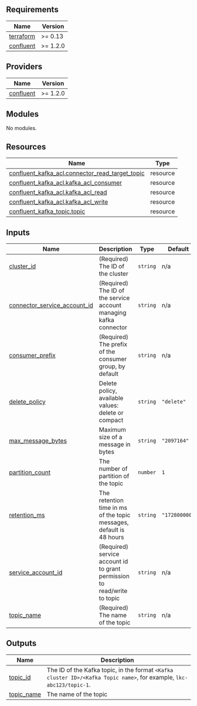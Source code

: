 <!-- BEGIN_TF_DOCS -->
## Requirements

| Name | Version |
|------|---------|
| <a name="requirement_terraform"></a> [terraform](#requirement\_terraform) | >= 0.13 |
| <a name="requirement_confluent"></a> [confluent](#requirement\_confluent) | >= 1.2.0 |

## Providers

| Name | Version |
|------|---------|
| <a name="provider_confluent"></a> [confluent](#provider\_confluent) | >= 1.2.0 |

## Modules

No modules.

## Resources

| Name | Type |
|------|------|
| [confluent_kafka_acl.connector_read_target_topic](https://registry.terraform.io/providers/confluentinc/confluent/latest/docs/resources/kafka_acl) | resource |
| [confluent_kafka_acl.kafka_acl_consumer](https://registry.terraform.io/providers/confluentinc/confluent/latest/docs/resources/kafka_acl) | resource |
| [confluent_kafka_acl.kafka_acl_read](https://registry.terraform.io/providers/confluentinc/confluent/latest/docs/resources/kafka_acl) | resource |
| [confluent_kafka_acl.kafka_acl_write](https://registry.terraform.io/providers/confluentinc/confluent/latest/docs/resources/kafka_acl) | resource |
| [confluent_kafka_topic.topic](https://registry.terraform.io/providers/confluentinc/confluent/latest/docs/resources/kafka_topic) | resource |

## Inputs

| Name | Description | Type | Default | Required |
|------|-------------|------|---------|:--------:|
| <a name="input_cluster_id"></a> [cluster\_id](#input\_cluster\_id) | (Required) The ID of the cluster | `string` | n/a | yes |
| <a name="input_connector_service_account_id"></a> [connector\_service\_account\_id](#input\_connector\_service\_account\_id) | (Required) The ID of the service account managing kafka connector | `string` | n/a | yes |
| <a name="input_consumer_prefix"></a> [consumer\_prefix](#input\_consumer\_prefix) | (Required) The prefix of the consumer group, by default | `string` | n/a | yes |
| <a name="input_delete_policy"></a> [delete\_policy](#input\_delete\_policy) | Delete policy, available values: delete or compact | `string` | `"delete"` | no |
| <a name="input_max_message_bytes"></a> [max\_message\_bytes](#input\_max\_message\_bytes) | Maximum size of a message in bytes | `string` | `"2097164"` | no |
| <a name="input_partition_count"></a> [partition\_count](#input\_partition\_count) | The number of partition of the topic | `number` | `1` | no |
| <a name="input_retention_ms"></a> [retention\_ms](#input\_retention\_ms) | The retention time in ms of the topic messages, default is  48 hours | `string` | `"172800000"` | no |
| <a name="input_service_account_id"></a> [service\_account\_id](#input\_service\_account\_id) | (Required) service account id to grant permission to read/write to topic | `string` | n/a | yes |
| <a name="input_topic_name"></a> [topic\_name](#input\_topic\_name) | (Required) The name of the topic | `string` | n/a | yes |

## Outputs

| Name | Description |
|------|-------------|
| <a name="output_topic_id"></a> [topic\_id](#output\_topic\_id) | The ID of the Kafka topic, in the format `<Kafka cluster ID>/<Kafka Topic name>`, for example, `lkc-abc123/topic-1`. |
| <a name="output_topic_name"></a> [topic\_name](#output\_topic\_name) | The name of the topic |
<!-- END_TF_DOCS -->
